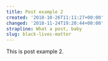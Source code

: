 ```yaml
---
title: Post example 2
created: '2018-10-26T11:11:27+00:00'
changed: '2018-11-24T19:20:44+00:00'
strapline: What a post, baby
slug: black-lives-matter
---
```


This is post example 2.